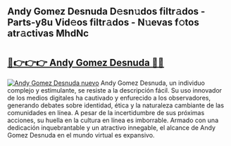 ## Andy Gomez Desnuda D𝚎sn𝚞dos filtr𝚊dos - Parts-y8u Vid𝚎os filtr𝚊dos - N𝚞evas f𝚘tos atr𝚊ctivas MhdNc

# <h2><a href="http://mb1k23i.tromn.icu/?c=Andy+Gomez+Desnuda">🔗👉👉👉 Andy Gomez Desnuda 🔗🔗</a></h2>

[![Andy Gomez Desnuda nuevo](https://i.imgur.com/pEAQMta.gif)](http://mb1k23i.tromn.icu/?c=Andy+Gomez+Desnuda)
Andy Gomez Desnuda, un individuo complejo y estimulante, se resiste a la descripción fácil. Su uso innovador de los medios digitales ha cautivado y enfurecido a los observadores, generando debates sobre identidad, ética y la naturaleza cambiante de las comunidades en línea. A pesar de la incertidumbre de sus próximas acciones, su huella en la cultura en línea es imborrable. Armado con una dedicación inquebrantable y un atractivo innegable, el alcance de Andy Gomez Desnuda en el mundo virtual es expansivo.
